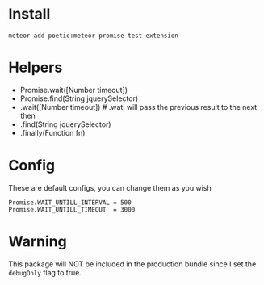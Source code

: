 # Install
```
meteor add poetic:meteor-promise-test-extension
```

# Helpers
- Promise.wait([Number timeout])
- Promise.find(String jquerySelector)
- .wait([Number timeout]) # .wati will pass the previous result to the next then
- .find(String jquerySelector)
- .finally(Function fn)

# Config
  These are default configs, you can change them as you wish
  ```
  Promise.WAIT_UNTILL_INTERVAL = 500
  Promise.WAIT_UNTILL_TIMEOUT  = 3000
  ```

# Warning
This package will NOT be included in the production bundle since I set the
```debugOnly``` flag to true.
